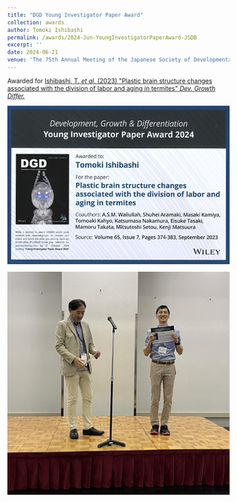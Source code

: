 ```yaml
---
title: "DGD Young Investigator Paper Award"
collection: awards
author: Tomoki Ishibashi
permalink: /awards/2024-Jun-YoungInvestigatorPaperAward-JSDB
excerpt: ''
date: 2024-06-21
venue: 'The 75th Annual Meeting of the Japanese Society of Developmental Biologists'
---
```


Awarded for [Ishibashi, T. *et al*. (2023) "Plastic brain structure changes associated with the division of labor and aging in termites" *Dev. Growth Differ.*](https://ishibaki.github.io/publication/2023-07-18-Ishibashi2023-DGD)

![](/images/20240621_DGD-YIA.webp)

![](/images/20240621.png)
